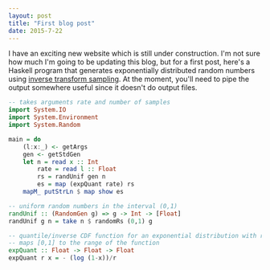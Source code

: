 ```yaml
---
layout: post
title: "First blog post"
date: 2015-7-22
---
```

I have an exciting new website which is still under construction. I'm not sure how much I'm going to be updating this blog, but for a first post, here's a Haskell program that generates exponentially distributed random numbers using [inverse transform sampling](https://en.wikipedia.org/wiki/Inverse_transform_sampling). At the moment, you'll need to pipe the output somewhere useful since it doesn't do output files.

```Haskell
-- takes arguments rate and number of samples
import System.IO
import System.Environment
import System.Random

main = do
    (l:x:_) <- getArgs
    gen <- getStdGen
    let n = read x :: Int
        rate = read l :: Float
        rs = randUnif gen n
        es = map (expQuant rate) rs
    mapM_ putStrLn $ map show es

-- uniform random numbers in the interval (0,1)
randUnif :: (RandomGen g) => g -> Int -> [Float]
randUnif g n = take n $ randomRs (0,1) g

-- quantile/inverse CDF function for an exponential distribution with rate r
-- maps [0,1] to the range of the function
expQuant :: Float -> Float -> Float
expQuant r x = - (log (1-x))/r
```
